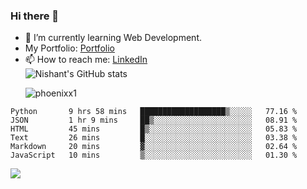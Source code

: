 ### Hi there 👋

<!--
**phoenixx1/phoenixx1** is a ✨ _special_ ✨ repository because its `README.md` (this file) appears on your GitHub profile.

Here are some ideas to get you started:

- 🔭 I’m currently working on ...
- 🌱 I’m currently learning ...
- 👯 I’m looking to collaborate on ...
- 🤔 I’m looking for help with ...
- 💬 Ask me about ...
- 📫 How to reach me: ...
- 😄 Pronouns: ...
- ⚡ Fun fact: ...
-->
- 🌱 I’m currently learning Web Development.
- My Portfolio: [Portfolio](https://phoenixx1.github.io/)
- 📫 How to reach me: [LinkedIn](https://www.linkedin.com/in/nishant-saxena-2609/)  
![Nishant's GitHub stats](https://github-readme-stats.vercel.app/api?username=phoenixx1&count_private=true)<p><img align="center" src="https://github-readme-streak-stats.herokuapp.com/?user=phoenixx1&" alt="phoenixx1" /></p>  
<!--START_SECTION:waka-->

```text
Python       9 hrs 58 mins   ███████████████████▒░░░░░   77.16 %
JSON         1 hr 9 mins     ██▒░░░░░░░░░░░░░░░░░░░░░░   08.91 %
HTML         45 mins         █▒░░░░░░░░░░░░░░░░░░░░░░░   05.83 %
Text         26 mins         █░░░░░░░░░░░░░░░░░░░░░░░░   03.38 %
Markdown     20 mins         ▓░░░░░░░░░░░░░░░░░░░░░░░░   02.64 %
JavaScript   10 mins         ▒░░░░░░░░░░░░░░░░░░░░░░░░   01.30 %
```

<!--END_SECTION:waka-->

![](https://komarev.com/ghpvc/?username=phoenixx1&style=plastic)

<!-- ![Visitor Count](https://profile-counter.glitch.me/phoenixx1/count.svg) -->

